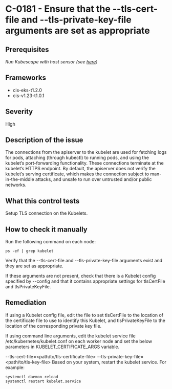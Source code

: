 # C-0181 - Ensure that the --tls-cert-file and --tls-private-key-file arguments are set as appropriate

## Prerequisites
 *Run Kubescape with host sensor (see [here](https://hub.armo.cloud/docs/host-sensor))*
 
## Frameworks
* cis-eks-t1.2.0
* cis-v1.23-t1.0.1
 
## Severity
High

## Description of the issue
The connections from the apiserver to the kubelet are used for fetching logs for pods, attaching (through kubectl) to running pods, and using the kubelet’s port-forwarding functionality. These connections terminate at the kubelet’s HTTPS endpoint. By default, the apiserver does not verify the kubelet’s serving certificate, which makes the connection subject to man-in-the-middle attacks, and unsafe to run over untrusted and/or public networks.
 
## What this control tests 
Setup TLS connection on the Kubelets.
 
## How to check it manually 
Run the following command on each node:

 
```
ps -ef | grep kubelet

```
 Verify that the --tls-cert-file and --tls-private-key-file arguments exist and they are set as appropriate.

 If these arguments are not present, check that there is a Kubelet config specified by --config and that it contains appropriate settings for tlsCertFile and tlsPrivateKeyFile.
 
## Remediation
If using a Kubelet config file, edit the file to set tlsCertFile to the location of the certificate file to use to identify this Kubelet, and tlsPrivateKeyFile to the location of the corresponding private key file.

 If using command line arguments, edit the kubelet service file /etc/kubernetes/kubelet.conf on each worker node and set the below parameters in KUBELET\_CERTIFICATE\_ARGS variable.

 --tls-cert-file=<path/to/tls-certificate-file> --tls-private-key-file=<path/to/tls-key-file>
Based on your system, restart the kubelet service. For example:

 
```
systemctl daemon-reload
systemctl restart kubelet.service

```
 
